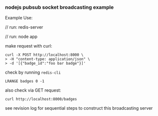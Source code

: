 ### nodejs pubsub socket broadcasting example ###

Example Use:

// run: redis-server

// run: node app

make request with curl:

````
curl -X POST http://localhost:8000 \
> -H "content-type: application/json" \
> -d '[{"badge_id":"foo bar badge"}]'
````

check by running `redis-cli`

````
LRANGE badges 0 -1
````

also check via GET request:

````
curl http://localhost:8000/badges
````

see revision log for sequential steps to construct this broadcasting server
